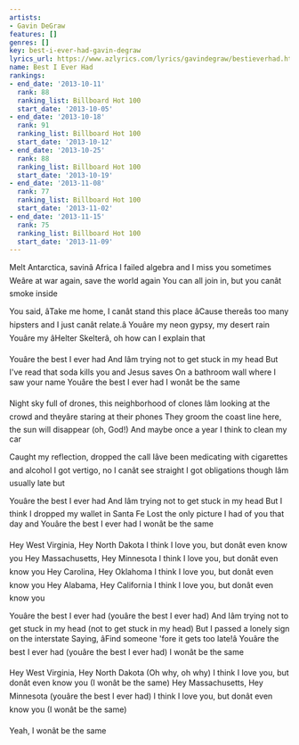 ```yaml
---
artists:
- Gavin DeGraw
features: []
genres: []
key: best-i-ever-had-gavin-degraw
lyrics_url: https://www.azlyrics.com/lyrics/gavindegraw/bestieverhad.html
name: Best I Ever Had
rankings:
- end_date: '2013-10-11'
  rank: 88
  ranking_list: Billboard Hot 100
  start_date: '2013-10-05'
- end_date: '2013-10-18'
  rank: 91
  ranking_list: Billboard Hot 100
  start_date: '2013-10-12'
- end_date: '2013-10-25'
  rank: 88
  ranking_list: Billboard Hot 100
  start_date: '2013-10-19'
- end_date: '2013-11-08'
  rank: 77
  ranking_list: Billboard Hot 100
  start_date: '2013-11-02'
- end_date: '2013-11-15'
  rank: 75
  ranking_list: Billboard Hot 100
  start_date: '2013-11-09'
---
```


Melt Antarctica, savinâ Africa
I failed algebra and I miss you sometimes
Weâre at war again, save the world again
You can all join in, but you canât smoke inside

You said, âTake me home, I canât stand this place
âCause thereâs too many hipsters and I just canât relate.â
Youâre my neon gypsy, my desert rain
Youâre my âHelter Skelterâ, oh how can I explain that

Youâre the best I ever had
And Iâm trying not to get stuck in my head
But I've read that soda kills you and Jesus saves
On a bathroom wall where I saw your name
Youâre the best I ever had
I wonât be the same

Night sky full of drones, this neighborhood of clones
Iâm looking at the crowd and theyâre staring at their phones
They groom the coast line here, the sun will disappear (oh, God!)
And maybe once a year I think to clean my car

Caught my reflection, dropped the call
Iâve been medicating with cigarettes and alcohol
I got vertigo, no I canât see straight
I got obligations though Iâm usually late but

Youâre the best I ever had
And Iâm trying not to get stuck in my head
But I think I dropped my wallet in Santa Fe
Lost the only picture I had of you that day and
Youâre the best I ever had
I wonât be the same

Hey West Virginia, Hey North Dakota
I think I love you, but donât even know you
Hey Massachusetts, Hey Minnesota
I think I love you, but donât even know you
Hey Carolina, Hey Oklahoma
I think I love you, but donât even know you
Hey Alabama, Hey California
I think I love you, but donât even know you

Youâre the best I ever had (youâre the best I ever had)
And Iâm trying not to get stuck in my head (not to get stuck in my head)
But I passed a lonely sign on the interstate
Saying, âFind someone 'fore it gets too late!â
Youâre the best I ever had (youâre the best I ever had)
I wonât be the same

Hey West Virginia, Hey North Dakota (Oh why, oh why)
I think I love you, but donât even know you (I wonât be the same)
Hey Massachusetts, Hey Minnesota (youâre the best I ever had)
I think I love you, but donât even know you (I wonât be the same)

Yeah, I wonât be the same



